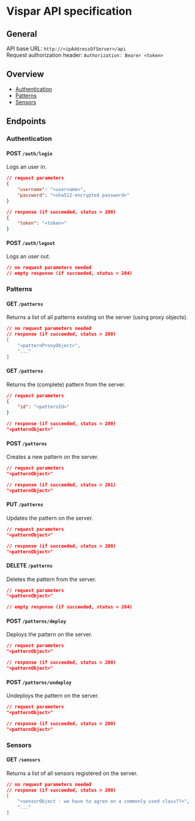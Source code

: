 # Vispar API specification

## General
API base URL: `http://<ipAddressOfServer>/api`  
Request authorization header: `Authorization: Bearer <token>`

## Overview
* [Authentication](#authentication)
* [Patterns](#patterns)
* [Sensors](#sensors)

## Endpoints

### Authentication

#### POST `/auth/login`
Logs an user in.
```json
// request parameters
{
    "username": "<username>",
    "password": "<sha512-encrypted password>"
}

// response (if succeeded, status = 200)
{
    "token": "<token>"
}
```

#### POST `/auth/logout`
Logs an user out.
```json
// no request parameters needed
// empty response (if succeeded, status = 204)
```

### Patterns

#### GET `/patterns`
Returns a list of all patterns existing on the server (using proxy objects).
```json
// no request parameters needed
// response (if succeeded, status = 200)
[
    "<patternProxyObject>",
    "..."
]
```

#### GET `/patterns`
Returns the (complete) pattern from the server.
```json
// request parameters
{
    "id": "<patternId>"
}

// response (if succeeded, status = 200)
"<patternObject>"
```

#### POST `/patterns`
Creates a new pattern on the server.
```json
// request parameters
"<patternObject>"

// response (if succeeded, status = 201)
"<patternObject>"
```

#### PUT `/patterns`
Updates the pattern on the server.
```json
// request parameters
"<patternObject>"

// response (if succeeded, status = 200)
"<patternObject>"
```

#### DELETE `/patterns`
Deletes the pattern from the server.
```json
// request parameters
"<patternObject>"

// empty response (if succeeded, status = 204)
```

#### POST `/patterns/deploy`
Deploys the pattern on the server.
```json
// request parameters
"<patternObject>"

// response (if succeeded, status = 200)
"<patternObject>"
```

#### POST `/patterns/undeploy`
Undeploys the pattern on the server.
```json
// request parameters
"<patternObject>"

// response (if succeeded, status = 200)
"<patternObject>"
```

### Sensors

#### GET `/sensors`
Returns a list of all sensors registered on the server.
```json
// no request parameters needed
// response (if succeeded, status = 200)
[
    "<sensorObject - we have to agree on a commonly used class??>",
    "..."
]
```
